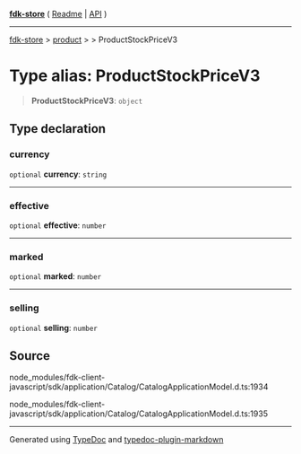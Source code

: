 [**fdk-store**](../../../README.md) ( [Readme](../../../README.md) \| [API](../../../API.md) )

---

[fdk-store](../../../API.md) > [product](../../README.md) > [<internal>](../README.md) > ProductStockPriceV3

# Type alias: ProductStockPriceV3

> **ProductStockPriceV3**: `object`

## Type declaration

### currency

`optional` **currency**: `string`

---

### effective

`optional` **effective**: `number`

---

### marked

`optional` **marked**: `number`

---

### selling

`optional` **selling**: `number`

## Source

node_modules/fdk-client-javascript/sdk/application/Catalog/CatalogApplicationModel.d.ts:1934

node_modules/fdk-client-javascript/sdk/application/Catalog/CatalogApplicationModel.d.ts:1935

---

Generated using [TypeDoc](https://typedoc.org/) and [typedoc-plugin-markdown](https://www.npmjs.com/package/typedoc-plugin-markdown)
